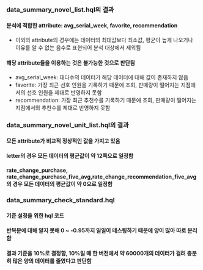 ### data_summary_novel_list.hql의 결과
#### 분석에 적합한 attribute: avg_serial_week, favorite, recommendation
- 이외의 attribute의 경우에는 데이터의 최대값보다 최소값, 평균이 높게 나오거나 이유를 알 수 없는 음수로 표현되어 분석 대상에서 제외됨
#### 해당 attribute들을 이용하는 것은 불가능한 것으로 판단됨
- avg_serial_week: 대다수의 데이터가 해당 데이터에 대해 값이 존재하지 않음
- favorite: 가장 최근 선호 인원을 기록하기 때문에 조회, 판매량이 떨어지는 지점에서의 선호 인원을 제대로 반영하지 못함
- recommendation: 가장 최근 추천수를 기록하기 때문에 조회, 판매량이 떨어지는 지점에서의 추천수를 제대로 반영하지 못함

### data_summary_novel_unit_list.hql의 결과
#### 모든 attribute가 비교적 정상적인 값을 가지고 있음
#### letter의 경우 모든 데이터의 평균값이 약 12쪽으로 일정함
#### rate_change_purchase, rate_change_purchase_five_avg,rate_change_recommendation_five_avg의 경우 모든 데이터의 평균값이 약 0으로 일정함

### data_summary_check_standard.hql
#### 기준 설정을 위한 hql 코드
#### 반복문에 대해 알지 못해 0 ~ -0.95까지 일일이 테스팅하기 때문에 양이 많아 따로 분리함
#### 결과 기준을 10%로 결정함, 10%일 때 한 버전에서 약 60000개의 데이터가 걸려 충분히 많은 양의 데이터를 줄였다고 판단함
